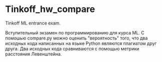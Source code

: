 # Tinkoff_hw_compare
Tinkoff ML entrance exam.

Вступительный экзамен по программированию для курса ML.
С помошью compare.py можно оценить "вероятность" того, что два исходных кода написанных на языке Python являются плагиатом друг друга.
Два исходных кода сравниваются с помощью метрики расстояния Левенштейна.
